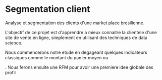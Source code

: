 # Segmentation client

Analyse et segmentation des clients d'une market place bresilienne.

L'objectif de ce projet est d'apprendre a mieux connaitre la clientele d'une site de vente en ligne, simplement en utilisant des techniques de data science.

Nous commencerons notre etude en degageant quelques indicateurs classiques comme le montant du panier moyen ou 

. Nous ferons ensuite une RFM pour avoir une premiere idee globale des profil 
